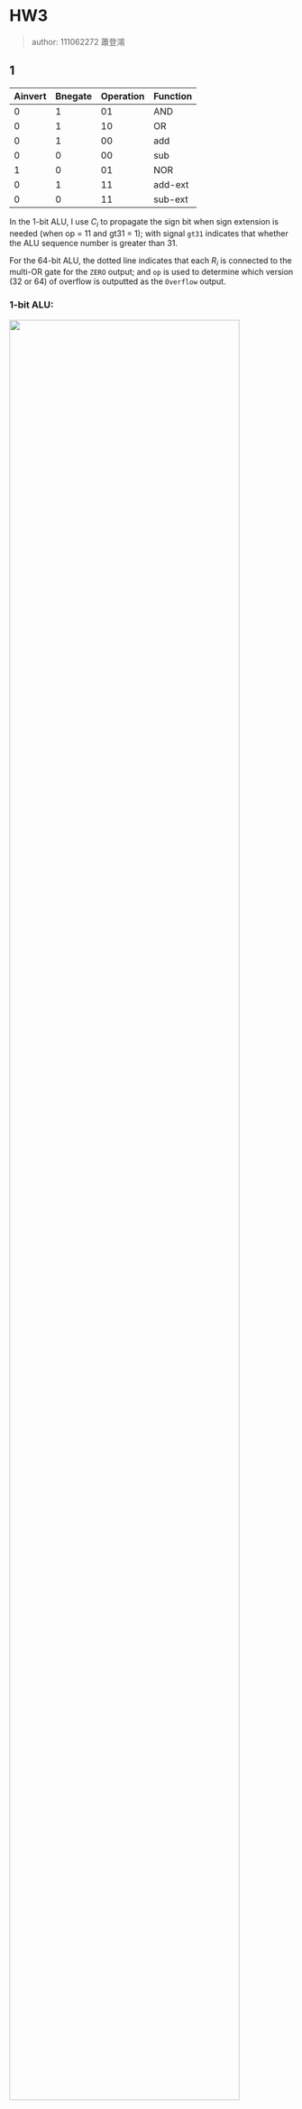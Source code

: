 # HW3

> author: 111062272 蕭登鴻

## 1

| Ainvert | Bnegate | Operation | Function |
| ------- | ------- | --------- | -------- |
| 0       | 1       | 01        | AND      |
| 0       | 1       | 10        | OR       |
| 0       | 1       | 00        | add      |
| 0       | 0       | 00        | sub      |
| 1       | 0       | 01        | NOR      |
| 0       | 1       | 11        | add-ext  |
| 0       | 0       | 11        | sub-ext  |

In the 1-bit ALU, I use $C_i$ to propagate the sign bit when sign extension is needed (when op = 11 and gt31 = 1); with signal `gt31` indicates that whether the ALU sequence number is greater than 31.

For the 64-bit ALU, the dotted line indicates that each $R_i$ is connected to the multi-OR gate for the `ZERO` output; and `op` is used to determine which version (32 or 64) of overflow is outputted as the `Overflow` output.

<p float="left">
  <h3>1-bit ALU:</h3>
  <img src="./pic/1/alu_1bit.png" width="90%" />
  <br>
  <h3>64-bit ALU:</h3>
  <img src="./pic/1/alu_64bit.png" width="80%" />
</p>

## 2

### a

| multiplier | mul.cand  | prod.     |
| ---------- | --------- | --------- |
| 1001       | 0000 1110 | 0000 0000 |
| 0100       | 0001 1100 | 0000 1110 |
| 0010       | 0011 1000 | ..        |
| 0001       | 0111 0000 | ..        |
| 0000       | 1110 0000 | 0111 1110 |

### b

| mul.cand | <u>prod</u>, multiplier |
| -------- | ----------------------- |
| 1110     | <u>0000</u> 1001        |
|          | <u>1110</u> 1001        |
| 1110     | <u>0111 0</u>100        |
|          | ..                      |
| 1110     | <u>0011 10</u>10        |
|          | ..                      |
| 1110     | <u>0001 110</u>1        |
|          | <u>1111 110</u>1        |
| 1110     | <u>0111 1110</u>        |

## 3

### a

| quotient | divisor   | remainder |
| -------- | --------- | --------- |
| 0000     | 0101 0000 | 0000 0111 |
|          |           | 1011 0111 |
| 0000     | 0010 1000 | 0000 0111 |
|          |           | 1001 1111 |
| 0000     | 0001 0100 | 0000 0111 |
|          |           | 1111 0011 |
| 0000     | 0000 1010 | 0000 0111 |
|          |           | 1111 1101 |
| 0000     | 0000 0101 | 0000 0111 |
|          |           | 0000 0010 |
| 0001     | 0000 0101 | 0000 0010 |

### b

| <u>remainder</u>, <u>quo</u> | divisor | test pass |
| ---------------------------- | ------- | --------- |
| <u>0000 0111</u>             | 0101    |           |
| <u>0000 111</u>0             |         |           |
| 1011 1110                    |         | F         |
| <u>0001 11</u>0<u>0</u>      |         |           |
| 1100 1100                    |         | F         |
| <u>0011 1</u>0<u>00</u>      |         |           |
| 1110 1</u>000                |         | F         |
| <u>0111</u> 0<u>000</u>      |         |           |
| 0010 0000                    |         | T         |
| <u>0100</u> <u>0001</u>      |         |           |
| <u>0010</u> <u>0001</u>      |         |           |

## 4

### a

0x05948DEC = 101100101001000110111101100$_2$

<p>
signed: $2^{26} + 2^{24} + 2^{23} + 2^{20} + 2^{18} + 2^{15} + 2^{11} + 2^{10} + 2^{8} + 2^{7} + 2^{6} + 2^{5} + 2^{3} + 2^{2}$

un-signed: same as signed
</p>

| hex      | un-signed                | signed                   |
| -------- | ------------------------ | ------------------------ |
| 05948DEC | <p>93,621,740$_{10}$</p> | <p>93,621,740$_{10}$</p> |

Since left-most bit = 0 (5 = 0101), they're the same.

### b

NOT(0xFA6B7214) + 1 = NOT(11111010011010110111001000010100$_2$) + 1 = 00000101100101001000110111101100$_2$

<p>

signed: $-(2^{26} + 2^{24} + 2^{23} + 2^{20} + 2^{18} + 2^{15} + 2^{11} + 2^{10} + 2^{8} + 2^{7} + 2^{6} + 2^{5} + 2^{3} + 2^{2})$

un-signed: $2^{31} + 2^{30} + 2^{29} + 2^{28} + 2^{27} + 2^{25} + 2^{22} + 2^{21} + 2^{19} + 2^{17} + 2^{16} + 2^{14} + 2^{13} + 2^{12} + 2^{9} + 2^{4} + 2^{2}$
</p>

| hex      | un-signed                   | signed                    |
| -------- | --------------------------- | ------------------------- |
| FA6B7214 | <p>4,201,345,556$_{10}$</p> | <p>-93,621,740$_{10}$</p> |

Since left-most bit = 1 (F = 1111), they're not the same.

### c

<p>
0x05948DEC = 0, 0000 1011, 0010 1001 0001 1011 1101 100$_2$ = $+1.00101001000110111101100\cdot 2^{11 - 127}$ = $1.3969987\cdot 10^{-35}$

0xFA6B7214 = 1, 1111 0100, 1101 0110 1110 0100 0010 100$_2$ = $-1.11010110111001000010100\cdot 2^{244 - 127}$ = $-3.0562589\cdot 10^{35}$
</p>

| hex      | IEEE 754 floating point (decimal) |
| -------- | --------------------------------- |
| 05948DEC | 1.3969987E-35                     |
| FA6B7214 | -3.0562589E35                     |

## 5

bias = 127

### a

#### 88.4375

<p>
$88.4375_{10}$ = $1011000.0111_2$ = $1.0110000111 \cdot 2^{6}$; 6+127 = $1000 0101_{2}$
</p>

=> = 0, 1000 0101, 0110 0001 1100 0000 000

#### -7.3125

<p>
$-7.3125_{10}$ = $-111.0101_2$ = $-1.110101 \cdot 2^{2}$; 2+127 = $1000 0001_{2}$
</p>

=> = 1, 1000 0001, 1101 0100 0000 0000 000

### b

Step1: multiply significand

<p>
1.0110000111 * 1.110101 = 10.1000 0110 1011 0011 $\overset{\text{normalize}}{=} 1.0100 0011 0101 1001 1000\cdot 2^1$
</p>

Step2: calc exp: 127 + (6 + 2) + 1 = $1000 1000_2$

Step3: calc sign: 1 * -1 = -1

=> = 1, 1000 1000, 0100 0011 0101 1001 1000 000

## 6

### a

ans: 0, 0 0000 0001, 0000 00 = $1.0 \cdot 2^{-254} = a_0$

### b

1st biggest: 0, 0 0000 0000, 1111 11 = $0.111111\cdot 2^{-254} = a_1$

2nd biggest: 0, 0 0000 0000, 1111 10 = $0.111110\cdot 2^{-254} = a_2$

### c

$|a_0 - a_1| = 0.0000 01\cdot 2^{-254}$

$|a_1 - a_2| = 0.0000 01\cdot 2^{-254}$

### d

1, 0 1111 0110, 1001 11 => $1.100111\cdot 2^{246-255} = -1.100111\cdot 2^{-9}$ = $-0.000000001100111_2$

### e

$1.31_{10} = 1.0100111101011100011\cdots_2$

=> $0, 0 1111 1111, 0101 00 = 1.010100\cdot 2^{255-255} = \underset{\text{U}}{\underline{1.010100_2}} = 1.3125_{10}$

## 7

`(X + a) >> 2` $\equiv \left\lfloor\frac{X + a}{4}\right\rfloor$

### a

```cpp
(X + 3) >> 2
```

testing X = 2:

=> $\left\lfloor\frac{2 + 3}{4}\right\rfloor = 1 \neq 0 = (2 / 4)$ => false

Ans: not equivalent

### b

```cpp
((X >= 0) ? X >> 2 : (X + 3) >> 2)
```

Obviously true for $X \geq 0,$

for $X \lt 0,\ f(X) = \left\lfloor\frac{X + 3}{4}\right\rfloor$

testing a full period (-1 ~ -5):

$f(-1) = 0, f(-2) = 0, f(-3) = 0, f(-4) = -1, f(-5) = -1, ...$ => true

Ans: equivalent

### c

```cpp
X >> 2
```

Obviously true for $X \geq 0,$

for $X \lt 0,\ f(X) = \left\lfloor\frac{X}{4}\right\rfloor$

testing X = -1:

$f(-1) = -1 \neq 0$ => false

Ans: not equivalent

### d

```cpp
(X + ((X >> 31) & 3 )) >> 2
```

if $X \geq 0,$
> (X >> 31) & 3
> = (0..0) & (10)
> = 0

if $X \lt 0,$
> (X >> 31) & 3
> = (1..1) & (10)
> = 3

by conclusion from (a), (b), (c),

if $X \geq 0$: `X >> 2` => true

if $X \lt 0$: `(X + 3) >> 2` => true

Ans: equivalent
